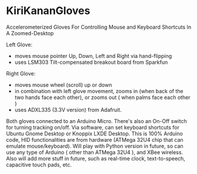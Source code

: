 # KiriKananGloves
Accelerometerized Gloves For Controlling Mouse and Keyboard Shortcuts In A Zoomed-Desktop

Left Glove:
- moves mouse pointer Up, Down, Left and Right via hand-flipping
- uses LSM303 Tilt-compensated breakout board from Sparkfun

Right Glove:
- moves mouse wheel (scroll) up or down
- in combination with left glove movement, zooms in (when back of the two hands face each other), or zooms out ( when palms face each other )
- uses ADXL335 (3.3V version) from Adafruit.

Both gloves connected to an Arduino Micro.
There's also an On-Off switch for turning tracking on/off.
Via software, can set keyboard shortcuts for Ubuntu Gnome Desktop or Knoppix LXDE Desktop.
This is 100% Arduino code, HID functionalities are from hardware (ATMega 32U4 chip that can emulate mouse/keyboard).
Will play with Python version in future, so can use any type of Arduino ( other than ATMega 32U4 ), and XBee wireless.
Also will add more stuff in future, such as real-time clock, text-to-speech, capacitive touch pads, etc.
